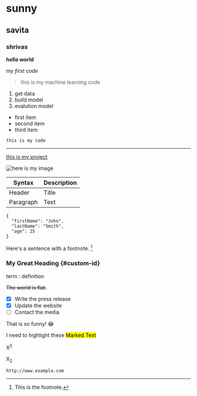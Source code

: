 # sunny

## savita

### shrivas

**hello world**

*my first code*

>this is my machine learning code

1. get data
2. build model
3. evalution model

- first item
- second item
- third item

```
this is my code

```

---

[this is my project](https://www.google.co.in/)

![here is my image](https://user-images.githubusercontent.com/56354186/171810507-da87984c-ea61-427d-94ca-c849b703da87.png)

| Syntax | Description |
| ----------- | ----------- |
| Header | Title |
| Paragraph | Text |


```
{
  "firstName": "John",
  "lastName": "Smith",
  "age": 25
}
```

Here's a sentence with a footnote. [^1]

[^1]: This is the footnote.

### My Great Heading {#custom-id}

term
: definition

~~The world is flat.~~

- [x] Write the press release
- [x] Update the website
- [ ] Contact the media

That is so funny! :joy:

I need to highlight these
<mark>Marked Text</mark>

X<sup>2</sup>

X<sub>2</sub>

`http://www.example.com`
